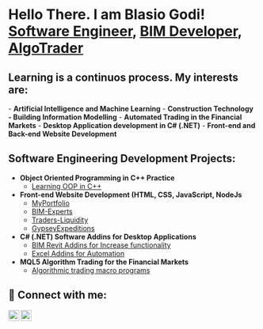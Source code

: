 <h1>Hello There. I am Blasio Godi! <br/><a href="https://github.com/BlasioGodi">Software Engineer</a>, <a href="https://www.linkedin.com/in/godfrey-muhinda-57b147146/">BIM Developer</a>, <a href="https://tradersliquidity.com">AlgoTrader</a></h1>


<h2>Learning is a continuos process. My interests are:</h2>
- <b>Artificial Intelligence and Machine Learning</b>
- <b>Construction Technology - Building Information Modelling</b>
- <b>Automated Trading in the Financial Markets</b>
- <b>Desktop Application development in C# (.NET)</b>
- <b>Front-end and Back-end Website Development</b>

<h2>Software Engineering Development Projects:</h2>

- <b>Object Oriented Programming in C++ Practice</b>
  - [Learning OOP in C++](https://github.com/BlasioGodi/Functions-and-Algorithms)
- <b>Front-end Website Development (HTML, CSS, JavaScript, NodeJs</b>
  - [MyPortfolio](https://github.com/BlasioGodi/MyPortfolio)
  - [BIM-Experts](https://github.com/BlasioGodi/BIM-Experts)
  - [Traders-Liquidity](https://github.com/BlasioGodi/Traders-Liquidity)
  - [GypseyExpeditions](https://github.com/BlasioGodi/GypseyExpeditions)
- <b>C# (.NET) Software Addins for Desktop Applications</b>
  - [BIM Revit Addins for Increase functionality](https://github.com/BlasioGodi/)
  - [Excel Addins for Automation](https://github.com/BlasioGodi/)
- <b>MQL5 Algorithm Trading for the Financial Markets</b>
  - [Algorithmic trading macro programs](https://github.com/BlasioGodi1/EncrypterPOC)

<h2> 🤳 Connect with me:</h2>

[<img align="left" alt="BlasioGodi | Twitter" width="22px" src="https://cdn.jsdelivr.net/npm/simple-icons@v3/icons/twitter.svg" />][twitter]
[<img align="left" alt="BlasioGodi | LinkedIn" width="22px" src="https://cdn.jsdelivr.net/npm/simple-icons@v3/icons/linkedin.svg" />][linkedin]

[twitter]: https://twitter.com//godfrey-muhinda-57b147146/
[linkedin]: https://linkedin.com/in//godfrey-muhinda-57b147146/
